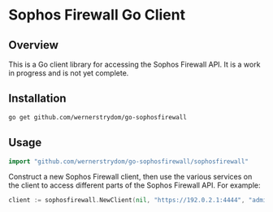 # Sophos Firewall Go Client 

## Overview

This is a Go client library for accessing the Sophos Firewall API. It is a work in progress and is not yet complete.

## Installation

```bash
go get github.com/wernerstrydom/go-sophosfirewall
```

## Usage

```go
import "github.com/wernerstrydom/go-sophosfirewall/sophosfirewall"
```

Construct a new Sophos Firewall client, then use the various services on the client to
access different parts of the Sophos Firewall API. For example:

```go
client := sophosfirewall.NewClient(nil, "https://192.0.2.1:4444", "admin", "password")
```

